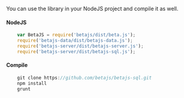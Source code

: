 You can use the library in your NodeJS project and compile it as well.

#### NodeJS

```javascript
	var BetaJS = require('betajs/dist/beta.js');
	require('betajs-data/dist/betajs-data.js');
	require('betajs-server/dist/betajs-server.js');
	require('betajs-server/dist/betajs-sql.js');
```


#### Compile

```javascript
	git clone https://github.com/betajs/betajs-sql.git
	npm install
	grunt
```